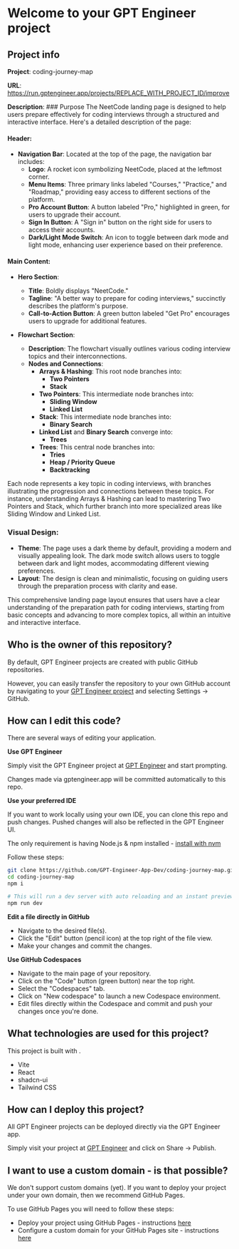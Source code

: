 # Welcome to your GPT Engineer project

## Project info

**Project**: coding-journey-map 

**URL**: https://run.gptengineer.app/projects/REPLACE_WITH_PROJECT_ID/improve

**Description**: ### Purpose
The NeetCode landing page is designed to help users prepare effectively for coding interviews through a structured and interactive interface. Here's a detailed description of the page:

#### Header:
- **Navigation Bar**: Located at the top of the page, the navigation bar includes:
  - **Logo**: A rocket icon symbolizing NeetCode, placed at the leftmost corner.
  - **Menu Items**: Three primary links labeled "Courses," "Practice," and "Roadmap," providing easy access to different sections of the platform.
  - **Pro Account Button**: A button labeled "Pro," highlighted in green, for users to upgrade their account.
  - **Sign In Button**: A "Sign in" button on the right side for users to access their accounts.
  - **Dark/Light Mode Switch**: An icon to toggle between dark mode and light mode, enhancing user experience based on their preference.

#### Main Content:
- **Hero Section**:
  - **Title**: Boldly displays "NeetCode."
  - **Tagline**: "A better way to prepare for coding interviews," succinctly describes the platform's purpose.
  - **Call-to-Action Button**: A green button labeled "Get Pro" encourages users to upgrade for additional features.

- **Flowchart Section**:
  - **Description**: The flowchart visually outlines various coding interview topics and their interconnections.
  - **Nodes and Connections**:
    - **Arrays & Hashing**: This root node branches into:
      - **Two Pointers**
      - **Stack**
    - **Two Pointers**: This intermediate node branches into:
      - **Sliding Window**
      - **Linked List**
    - **Stack**: This intermediate node branches into:
      - **Binary Search**
    - **Linked List** and **Binary Search** converge into:
      - **Trees**
    - **Trees**: This central node branches into:
      - **Tries**
      - **Heap / Priority Queue**
      - **Backtracking**

Each node represents a key topic in coding interviews, with branches illustrating the progression and connections between these topics. For instance, understanding Arrays & Hashing can lead to mastering Two Pointers and Stack, which further branch into more specialized areas like Sliding Window and Linked List.

### Visual Design:
- **Theme**: The page uses a dark theme by default, providing a modern and visually appealing look. The dark mode switch allows users to toggle between dark and light modes, accommodating different viewing preferences.
- **Layout**: The design is clean and minimalistic, focusing on guiding users through the preparation process with clarity and ease.

This comprehensive landing page layout ensures that users have a clear understanding of the preparation path for coding interviews, starting from basic concepts and advancing to more complex topics, all within an intuitive and interactive interface. 

## Who is the owner of this repository?
By default, GPT Engineer projects are created with public GitHub repositories.

However, you can easily transfer the repository to your own GitHub account by navigating to your [GPT Engineer project](https://run.gptengineer.app/projects/REPLACE_WITH_PROJECT_ID/improve) and selecting Settings -> GitHub. 

## How can I edit this code?
There are several ways of editing your application.

**Use GPT Engineer**

Simply visit the GPT Engineer project at [GPT Engineer](https://run.gptengineer.app/projects/REPLACE_WITH_PROJECT_ID/improve) and start prompting.

Changes made via gptengineer.app will be committed automatically to this repo.

**Use your preferred IDE**

If you want to work locally using your own IDE, you can clone this repo and push changes. Pushed changes will also be reflected in the GPT Engineer UI.

The only requirement is having Node.js & npm installed - [install with nvm](https://github.com/nvm-sh/nvm#installing-and-updating)

Follow these steps: 

```sh
git clone https://github.com/GPT-Engineer-App-Dev/coding-journey-map.git
cd coding-journey-map
npm i

# This will run a dev server with auto reloading and an instant preview.
npm run dev
```

**Edit a file directly in GitHub**

- Navigate to the desired file(s).
- Click the "Edit" button (pencil icon) at the top right of the file view.
- Make your changes and commit the changes.

**Use GitHub Codespaces**

- Navigate to the main page of your repository.
- Click on the "Code" button (green button) near the top right.
- Select the "Codespaces" tab.
- Click on "New codespace" to launch a new Codespace environment.
- Edit files directly within the Codespace and commit and push your changes once you're done.

## What technologies are used for this project?

This project is built with .

- Vite
- React
- shadcn-ui
- Tailwind CSS

## How can I deploy this project?

All GPT Engineer projects can be deployed directly via the GPT Engineer app. 

Simply visit your project at [GPT Engineer](https://run.gptengineer.app/projects/REPLACE_WITH_PROJECT_ID/improve) and click on Share -> Publish.

## I want to use a custom domain - is that possible?

We don't support custom domains (yet). If you want to deploy your project under your own domain, then we recommend GitHub Pages.

To use GitHub Pages you will need to follow these steps: 
- Deploy your project using GitHub Pages - instructions [here](https://docs.github.com/en/pages/getting-started-with-github-pages/creating-a-github-pages-site#creating-your-site)
- Configure a custom domain for your GitHub Pages site - instructions [here](https://docs.github.com/en/pages/configuring-a-custom-domain-for-your-github-pages-site)